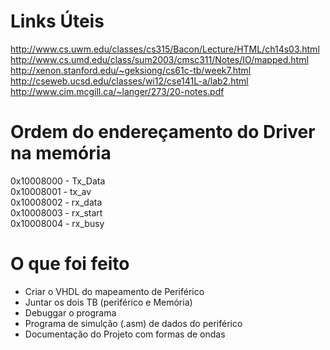 ﻿# Links Úteis

http://www.cs.uwm.edu/classes/cs315/Bacon/Lecture/HTML/ch14s03.html<br/>
http://www.cs.umd.edu/class/sum2003/cmsc311/Notes/IO/mapped.html<br/>
http://xenon.stanford.edu/~geksiong/cs61c-tb/week7.html<br/>
http://cseweb.ucsd.edu/classes/wi12/cse141L-a/lab2.html<br/>
http://www.cim.mcgill.ca/~langer/273/20-notes.pdf<br/>

# Ordem do endereçamento do Driver na memória

0x10008000 - Tx_Data <br />
0x10008001 - tx_av <br />
0x10008002 - rx_data <br />
0x10008003 - rx_start <br />
0x10008004 - rx_busy <br />

# O que foi feito

- Criar o VHDL do mapeamento de Periférico <br />
- Juntar os dois TB (periférico e Memória) <br />
- Debuggar o programa
- Programa de simulção (.asm) de dados do periférico <br />
- Documentação do Projeto com formas de ondas <br />

